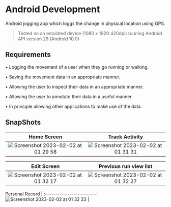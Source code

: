 # Android Development
Android jogging app which loggs the change in physical location using GPS.

> Tested on an emulated device (1080 x 1920 420dpi) running Android API version 29 (Android 10.0)

## Requirements 
• Logging the movement of a user when they go running or walking.

• Saving the movement data in an appropriate manner.

• Allowing the user to inspect their data in an appropriate manner.

• Allowing the user to annotate their data in a useful manner.

• In principle allowing other applications to make use of the data.

## SnapShots 
Home Screen            |  Track Activity
:-------------------------:|:-------------------------:
![Screenshot 2023-02-02 at 01 29 58](https://user-images.githubusercontent.com/4998533/216214258-86302d4e-420c-463a-8941-5986299b3a54.png)  |  ![Screenshot 2023-02-02 at 01 31 31](https://user-images.githubusercontent.com/4998533/216214322-e1ea3788-0644-4a3f-86cf-54208358c6dd.png)

Edit Screen           |  Previous run view list
:-------------------------:|:-------------------------:
![Screenshot 2023-02-02 at 01 32 17](https://user-images.githubusercontent.com/4998533/216214359-78cb886f-91fe-4c8d-9071-6180e8b814a9.png)  |  ![Screenshot 2023-02-02 at 01 32 27](https://user-images.githubusercontent.com/4998533/216214380-d7a777d8-3e5a-497a-9dc0-6419d2b7db9c.png)

Personal Record       |
:-------------------------:
![Screenshot 2023-02-02 at 01 32 33](https://user-images.githubusercontent.com/4998533/216214414-6492014e-28f1-42bd-b830-728a57ad3028.png) | 



